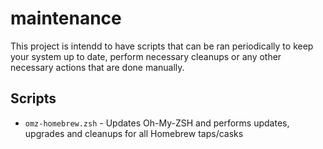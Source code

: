 # maintenance

This project is intendd to have scripts that can be ran periodically to keep your system up to date, perform necessary cleanups or any other necessary actions that are done manually.

## Scripts
- `omz-homebrew.zsh` - Updates Oh-My-ZSH and performs updates, upgrades and cleanups for all Homebrew taps/casks 